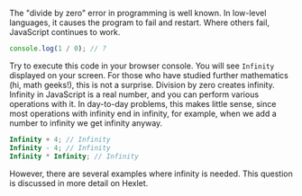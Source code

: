 
The "divide by zero" error in programming is well known. In low-level languages, it causes the program to fail and restart. Where others fail, JavaScript continues to work.

```javascript
console.log(1 / 0); // ?
```

Try to execute this code in your browser console. You will see `Infinity` displayed on your screen. For those who have studied further mathematics (hi, math geeks!), this is not a surprise. Division by zero creates infinity. Infinity in JavaScript is a real number, and you can perform various operations with it. In day-to-day problems, this makes little sense, since most operations with infinity end in infinity, for example, when we add a number to infinity we get infinity anyway.

```javascript
Infinity + 4; // Infinity
Infinity - 4; // Infinity
Infinity * Infinity; // Infinity
```

However, there are several examples where infinity is needed. This question is discussed in more detail on Hexlet.
